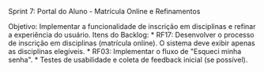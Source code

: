 Sprint 7: Portal do Aluno - Matrícula Online e Refinamentos

Objetivo: Implementar a funcionalidade de inscrição em disciplinas e refinar a experiência do usuário.
  Itens do Backlog:
    * RF17: Desenvolver o processo de inscrição em disciplinas (matrícula online). O sistema deve exibir apenas as disciplinas elegíveis.
    * RF03: Implementar o fluxo de "Esqueci minha senha".
    * Testes de usabilidade e coleta de feedback inicial (se possível).
